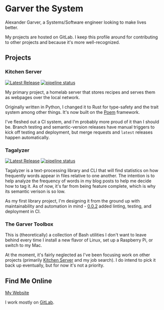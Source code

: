 # Garver the System

Alexander Garver, a Systems/Software engineer looking to make lives better.

My projects are hosted on GitLab. I keep this profile around for contributing to other projects and
because it's more well-recognized.

## Projects

### Kitchen Server

[![Latest Release](https://gitlab.com/kitchen-server/kitchen-server/-/badges/release.svg)](https://gitlab.com/kitchen-server/kitchen-server/-/releases)
[![pipeline status](https://gitlab.com/kitchen-server/kitchen-server/badges/main/pipeline.svg)](https://gitlab.com/kitchen-server/kitchen-server/-/commits/main)

My primary project, a homelab server that stores recipes and serves them as webpages over the local
network.

Originally written in Python, I changed it to Rust for type-safety and the trait system among other
things. It's now built on the [Poem](https://github.com/poem-web/poem) framework. 

I've fleshed out a CI system, and I'm probably more proud of it than I should be. Branch testing
and semantic-version releases have manual triggers to kick off testing and deployment, but merge
requests and `latest` releases happen automatically.

### Tagalyzer


[![Latest Release](https://gitlab.com/garver-the-system/tagalyzer/-/badges/release.svg)](https://gitlab.com/garver-the-system/tagalyzer/-/releases)
[![pipeline status](https://gitlab.com/garver-the-system/tagalyzer/badges/main/pipeline.svg)](https://gitlab.com/garver-the-system/tagalyzer/-/commits/main)

Tagalyzer is a text-processing library and CLI that will find statistics on how frequently words
appear in files relative to one another. The intention is to help analyze the frequency of words in
my blog posts to help me decide how to tag it. As of now, it's far from being feature complete,
which is why its semantic verison is so low.

As my first library project, I'm designing it from the ground up
with maintainability and automation in mind -
[0.0.2](https://gitlab.com/garver-the-system/tagalyzer/-/releases/0.0.2) added linting, testing,
and deployment in CI.

### The Garver Toolbox

This is (theoretically) a collection of Bash utilities I don't want to leave behind every time I
install a new flavor of Linux, set up a Raspberry Pi, or switch to my Mac.

At the moment, it's fairly neglected as I've been focusing work on other projects (primarily
[Kitchen Server](#kitchen-server) and my job search). I do intend to pick it back up eventually,
but for now it's not a priority.

## Find Me Online

[My Website](https://garverthesystem.com/)

I work mostly on [GitLab](https://gitlab.com/garver-the-system).


<!--
**garver-the-system/garver-the-system** is a ✨ _special_ ✨ repository because its `README.md` (this file) appears on your GitHub profile.

Here are some ideas to get you started:

- 🔭 I’m currently working on ...
- 🌱 I’m currently learning ...
- 👯 I’m looking to collaborate on ...
- 🤔 I’m looking for help with ...
- 💬 Ask me about ...
- 📫 How to reach me: ...
- 😄 Pronouns: ...
- ⚡ Fun fact: ...
-->
